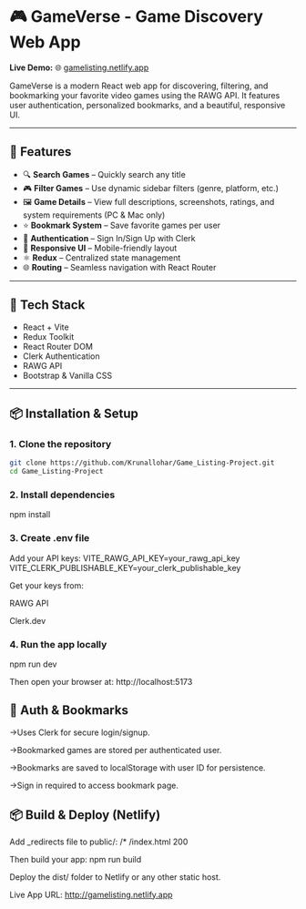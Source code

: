 # 🎮 GameVerse - Game Discovery Web App

**Live Demo:** 🌐 [gamelisting.netlify.app](http://gamelisting.netlify.app)

GameVerse is a modern React web app for discovering, filtering, and bookmarking your favorite video games using the RAWG API. It features user authentication, personalized bookmarks, and a beautiful, responsive UI.

---

## 🚀 Features

- 🔍 **Search Games** – Quickly search any title
- 🎮 **Filter Games** – Use dynamic sidebar filters (genre, platform, etc.)
- 🖼️ **Game Details** – View full descriptions, screenshots, ratings, and system requirements (PC & Mac only)
- ⭐ **Bookmark System** – Save favorite games per user
- 🔐 **Authentication** – Sign In/Sign Up with Clerk
- 📱 **Responsive UI** – Mobile-friendly layout
- ⚛️ **Redux** – Centralized state management
- 🌐 **Routing** – Seamless navigation with React Router

---

## 🧰 Tech Stack

- React + Vite
- Redux Toolkit
- React Router DOM
- Clerk Authentication
- RAWG API
- Bootstrap & Vanilla CSS

---

## 📦 Installation & Setup

### 1. Clone the repository

```bash
git clone https://github.com/Krunallohar/Game_Listing-Project.git
cd Game_Listing-Project

```
### 2. Install dependencies

npm install

### 3. Create .env file

Add your API keys:
VITE_RAWG_API_KEY=your_rawg_api_key
VITE_CLERK_PUBLISHABLE_KEY=your_clerk_publishable_key

Get your keys from:

RAWG API

Clerk.dev

### 4. Run the app locally

npm run dev

Then open your browser at: http://localhost:5173


## 🔐 Auth & Bookmarks
->Uses Clerk for secure login/signup.

->Bookmarked games are stored per authenticated user.

->Bookmarks are saved to localStorage with user ID for persistence.

->Sign in required to access bookmark page.

## 📦 Build & Deploy (Netlify)
Add _redirects file to public/:
/*    /index.html   200

Then build your app: npm run build

Deploy the dist/ folder to Netlify or any other static host.

Live App URL: http://gamelisting.netlify.app





